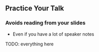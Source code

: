 ## Practice Your Talk

### Avoids reading from your slides

* Even if you have a lot of speaker notes

TODO: everything here
